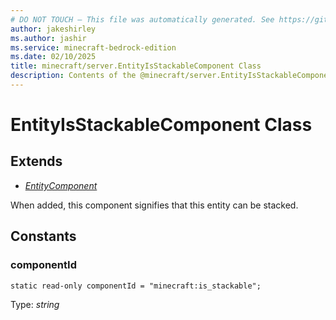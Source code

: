 ```yaml
---
# DO NOT TOUCH — This file was automatically generated. See https://github.com/mojang/minecraftapidocsgenerator to modify descriptions, examples, etc.
author: jakeshirley
ms.author: jashir
ms.service: minecraft-bedrock-edition
ms.date: 02/10/2025
title: minecraft/server.EntityIsStackableComponent Class
description: Contents of the @minecraft/server.EntityIsStackableComponent class.
---
```

# EntityIsStackableComponent Class

## Extends
- [*EntityComponent*](EntityComponent.md)

When added, this component signifies that this entity can be stacked.

## Constants

### **componentId**
`static read-only componentId = "minecraft:is_stackable";`

Type: *string*
